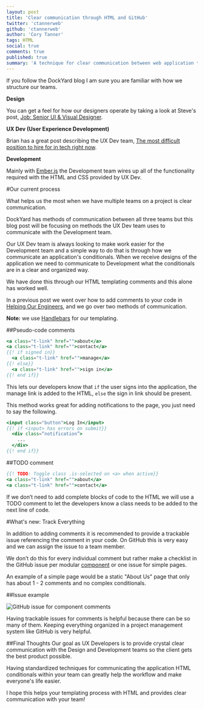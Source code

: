 ```yaml
---
layout: post
title: 'Clear communication through HTML and GitHub'
twitter: 'ctannerweb'
github: 'ctannerweb'
author: 'Cory Tanner'
tags: HTML
social: true
comments: true
published: true
summary: 'A technique for clear communication between web application teams through HTML and GitHub'
---
```


If you follow the DockYard blog I am sure you are familiar with how we structure our teams.

**Design**

You can get a feel for how our designers operate by taking a look at Steve's post, [Job: Senior UI & Visual Designer](https://dockyard.com/blog/2015/01/14/sr-ui-designer).

**UX Dev (User Experience Development)**

Brian has a great post describing the UX Dev team, [The most difficult position to hire for in tech right now](https://dockyard.com/blog/2014/08/06/the-most-difficult-position-to-hire-for-in-tech-right-now).

**Development**

Mainly with [Ember.js](http://emberjs.com/) the Development team wires up all of the functionality required with the HTML and CSS provided by UX Dev.

#Our current process

What helps us the most when we have multiple teams on a project is clear communication.

DockYard has methods of communication between all three teams but this blog post will be focusing on methods the UX Dev team uses to communicate with the Development team.

Our UX Dev team is always looking to make work easier for the Development team and a simple way to do that is through how we communicate an application's conditionals. When we receive designs of the application we need to communicate to Development what the conditionals are in a clear and organized way.

We have done this through our HTML templating comments and this alone has worked well.

In a previous post we went over how to add comments to your code in [Helping Our Engineers](https://dockyard.com/blog/2015/03/31/helping-our-engineers), and we go over two methods of communication.

**Note:** we use [Handlebars](http://handlebarsjs.com/) for our templating.

##Pseudo-code comments

```hbs
<a class="t-link" href="">about</a>
<a class="t-link" href="">contact</a>
{{! if signed in}}
  <a class="t-link" href="">manage</a>
{{! else}}
  <a class="t-link" href="">sign in</a>
{{! end if}}
```

This lets our developers know that `if` the user signs into the application, the manage link is added to the HTML, `else` the sign in link should be present.

This method works great for adding notifications to the page, you just need to say the following.

```hbs
<input class="button">Log In</input>
{{! if <input> has errors on submit}}
  <div class=“notification”>
    ...
  </div>
{{! end if}}
```

##TODO comment

```hbs
{{! TODO: Toggle class .is-selected on <a> when active}}
<a class="t-link" href="">about</a>
<a class="t-link" href="">contact</a>
```

If we don’t need to add complete blocks of code to the HTML we will use a TODO comment to let the developers know a class needs to be added to the next line of code.

#What's new: Track Everything

In addition to adding comments it is recommended to provide a trackable issue referencing the comment in your code. On GitHub this is very easy and we can assign the issue to a team member.

We don’t do this for every individual comment but rather make a checklist in the GitHub issue per modular [component](http://emberjs.com/api/classes/Ember.Component.html) or one issue for simple pages.

An example of a simple page would be a static "About Us" page that only has about 1 - 2 comments and no complex conditionals.

##Issue example

![GitHub issue for component comments](http://i.imgur.com/8VHiilm.png)

Having trackable issues for comments is helpful because there can be so many of them. Keeping everything organized in a project management system like GitHub is very helpful.

##Final Thoughts
Our goal as UX Developers is to provide crystal clear communication with the Design and Development teams so the client gets the best product possible.

Having standardized techniques for communicating the application HTML conditionals within your team can greatly help the workflow and make everyone's life easier.

I hope this helps your templating process with HTML and provides clear communication with your team!
